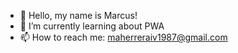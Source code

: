 - 👋 Hello, my name is Marcus!
- 🌱 I’m currently learning about PWA
- 📫 How to reach me: maherreraiv1987@gmail.com
